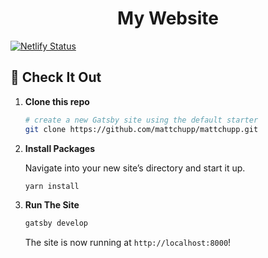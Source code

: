 <h1 align="center">
  My Website
</h1>

[![Netlify Status](https://api.netlify.com/api/v1/badges/964797ac-3f3f-49d4-bc9f-f5cc1712bb15/deploy-status)](https://app.netlify.com/sites/mattchupp/deploys)

## 🚀 Check It Out

1.  **Clone this repo**

    ```sh
    # create a new Gatsby site using the default starter
    git clone https://github.com/mattchupp/mattchupp.git
    ```

1.  **Install Packages**

    Navigate into your new site’s directory and start it up.
    ```sh
    yarn install
    ```

1.  **Run The Site**

    ```sh
    gatsby develop
    ```

    The site is now running at `http://localhost:8000`!
